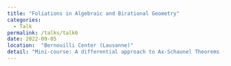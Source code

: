 ```yaml
---
title: "Foliations in Algebraic and Birational Geometry"
categories:
  - Talk
permalink: /talks/talk6
date: 2022-09-05
location:  "Bernouilli Center (Lausanne)"
detail: "Mini-course: A differential approach to Ax-Schaunel Theorems (based on the <a href=" https://arxiv.org/abs/2102.03384">work</a> of D. Blazquez-Sanz, G. Casale, J. Freitag and R. Nagloo) and prepared under the supervision of G. Casale."
---
```


